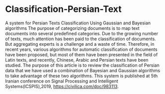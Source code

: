 # Classification-Persian-Text
A system for Persian Texts Classification Using Gaussian and Bayesian algorithms
The purpose of categorizing documents is to map text documents into several predefined categories. Due to the growing number of texts, much attention has been paid to the classification of documents. But aggregating experts is a challenge and a waste of time. Therefore, in recent years, various algorithms for automatic classification of documents have been proposed, but most of them have been presented in the field of Latin texts, and recently, Chinese, Arabic and Persian texts have been studied. The purpose of this article is to review the classification of Persian data that we have used a combination of Bayesian and Gaussian algorithms to take advantage of these two algorithms.
This system is published at 5th Iranian conference on Signal Processing and Intelligent Systems(ICSPIS),2019, https://civilica.com/doc/983113.
